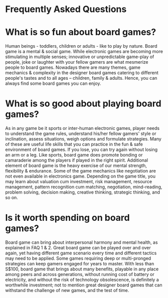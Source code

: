 # Frequently Asked Questions

# What is so fun about board games?

Human beings - toddlers, children or adults - like to play by nature. Board game
is a mental & social game. While electronic games are becoming more stimulating
in multiple senses; innovative or unpredictable game-play of people, joke or
laughter with your fellow gamers are what mesmerize people to board games.
Nowadays there are many themes, game mechanics & complexity in the designer
board games catering to different people's tastes and to all ages – children,
family & adults. Hence, you can always find some board games you can enjoy.

# What is so good about playing board games?

As in any game be it sports or inter-human electronic games, player needs to
understand the game rules, understand his/her fellow gamers' style or
inclination, assess situations, weigh options and formulate strategies. Many of
these are useful life skills that you can practice in the fun & safe environment
of board games. If you lose, you can try again without losing an arm or a leg.
Like sports, board game does promote bonding or camaraderie among the players if
played in the right spirit. Additional element of board game is the heavy
exercise of our mental strength, flexibility & endurance. Some of the game
mechanics like negotiation are not even available in electronics game. Depending
on the game title, you may learn about valuation cum investment, risk
management, resource management, pattern recognition cum matching, negotiation,
mind-reading, problem solving, decision making, creative thinking, strategic
thinking, and so on.

# Is it worth spending on board games?

Board game can bring about interpersonal harmony and mental health, as explained
in FAQ 1 & 2. Great board game can be played over and over again, yet having
different game scenario every time and different tactics may need to be applied.
Some games requiring deep or multi-pronged strategies can keep gamers engaged
for years to master. With less than S$100, board game that brings about many
benefits, playable in any place among peers and across generations, without
running cost of battery or electricity, and without the risk of technology
obsolescence, is definitely a worthwhile investment; not to mention great
designer board games that can withstand the challenge of new games, and the test
of time.
